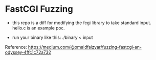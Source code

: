 # FastCGI Fuzzing

- this repo is a diff for modifying the fcgi library to take standard input. hello.c is an example poc.

- run your binary like this: ./binary < input

Reference: https://medium.com/@omaidfaizyar/fuzzing-fastcgi-an-odyssey-4ffc1c72a732